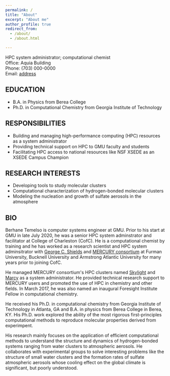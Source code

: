 ```yaml
---
permalink: /
title: "About"
excerpt: "About me"
author_profile: true
redirect_from: 
  - /about/
  - /about.html

---
```


HPC system administrator; computational chemist   
Office: Aquia Building  
Phone: (703) 000-0000  
Email: [address](mailto:btemelso_at_gmu.edu)

## EDUCATION

*   B.A. in Physics from Berea College
*   Ph.D. in Computational Chemistry from Georgia Institute of Technology

## RESPONSIBILITIES

*   Building and managing high-performance computing (HPC) resources as a system administrator
*   Providing technical support on HPC to GMU faculty and students
*   Facilitating HPC access to national resources like NSF XSEDE as an XSEDE Campus Champion

## RESEARCH INTERESTS

*   Developing tools to study molecular clusters
*   Computational characterization of hydrogen-bonded molecular clusters
*   Modeling the nucleation and growth of sulfate aerosols in the atmosphere

## BIO

Berhane Temelso is computer systems engineer at GMU. Prior to his start at GMU in late July
2020, he was a senior HPC system adminstrator and facilitator at College of Charleston (CofC). He is
a computational chemist by training and he has worked as a research scientist and HPC system
adminsitrator with [George C.
Shields](http://www2.furman.edu/academics/chemistry/faculty-and-staff/Pages/George-Shields.aspx) and
[MERCURY consortium](http://mercuryconsortium.org) at Furman University, Bucknell University and
Armstrong Atlantic University for many years prior to joining CofC. 

He managed MERCURY consortium's HPC clusters named
[Skylight](http://mercuryconsortium.org/skylight/) and
[Marcy](http://mercuryconsortium.org/skylight/) as a system administrator.  He provided technical
research support to MERCURY users and promoted the use of HPC in chemistry and other fields. In
March 2017, he was also named an inaugural Foresight Institute Fellow in computational chemistry.

He received his Ph.D. in computational chemistry from Georgia Institute of Technology in Atlanta, GA
and B.A. in physics from Berea College in Berea, KY. His Ph.D. work explored the ability of the most
rigorous first-principles computational methods to reproduce molecular properties derived from
experimpent.    

His research mainly focuses on the application of efficient computational methods to understand the
structure and dynamics of hydrogen-bonded systems ranging from water clusters to atmospheric
aerosols. He collaborates with experimental groups to solve interesting problems like the structure
of small water clusters and the formation rates of sulfate atmospheric aerosols whose cooling effect
on the global climate is significant, but poorly understood. 
  
